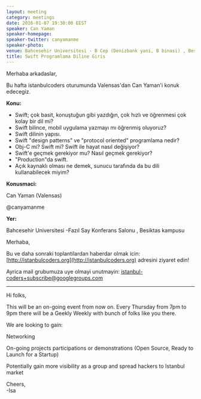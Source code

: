 ```yaml
---
layout: meeting
category: meetings
date: 2016-01-07 19:30:00 EEST
speaker: Can Yaman
speaker-homepage: 
speaker-twitter: canyamanme
speaker-photo: 
venue: Bahcesehir Universitesi - B Cep (Denizbank yani, B binasi) , Besiktas kampusu 
title: Swift Programlama Diline Giris
---
```

Merhaba arkadaslar,

Bu hafta istanbulcoders oturumunda Valensas'dan Can Yaman'i konuk edecegiz.

**Konu:**

* Swift; çok basit, konuştuğun gibi yazdığın, çok hızlı ve öğrenmesi çok kolay bir dil mi?
* Swift bilince, mobil uygulama yazmayı mı öğrenmiş oluyoruz?
* Swift dilinin yapısı.
* Swift "design patterns" ve "protocol oriented" programlama nedir?
* Obj-C mi? Swift mi? Swift ile hayat nasıl değişiyor?
* Swift'e geçmek gerekiyor mu? Nasıl geçmek gerekiyor?
* "Production"da swift.
* Açık kaynaklı olması ne demek, sunucu tarafında da bu dili kullanabilecek miyim?

**Konusmaci:**

Can Yaman (Valensas)

@canyamanme

**Yer:**

Bahcesehir Universitesi -Fazıl Say Konferans Salonu , Besiktas kampusu

Merhaba,

Bu ve daha sonraki toplantilardan haberdar olmak icin: [](http://istanbulcoders.org/)[http://istanbulcoders.org](http://istanbulcoders.org) adresini ziyaret edin!

Ayrica mail grubumuza uye olmayi unutmayin: <a>istanbul-coders+subscribe@googlegroups.com</a>

----

Hi folks,

This will be an on-going event from now on. Every Thursday from 7pm to 9pm there will be a Geekly Weekly with bunch of folks like you there.

We are looking to gain:

Networking

On-going projects participations or demonstrations (Open Source, Ready to Launch for a Startup)

Potentially gain more visibility as a group and spread hackers to Istanbul market

Cheers,  
-Isa
